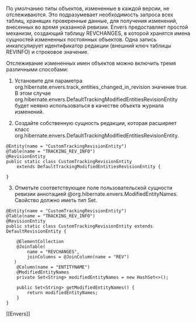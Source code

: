 По умолчанию типы объектов, измененные в каждой версии, не отслеживаются. Это подразумевает необходимость запроса всех таблиц, хранящих проверенные данные, для получения изменений, внесенных во время указанной ревизии. Envers предоставляет простой механизм, создающий таблицу REVCHANGES, в которой хранятся имена сущностей измененных постоянных объектов. Одна запись инкапсулирует идентификатор редакции (внешний ключ таблицы REVINFO) и строковое значение.

Отслеживание измененных имен объектов можно включить тремя различными способами:  
  
1. Установите для параметра org.hibernate.envers.track_entities_changed_in_revision значение true. В этом случае org.hibernate.envers.DefaultTrackingModifiedEntitiesRevisionEntity будет неявно использоваться в качестве объекта журнала изменений.  
  
2. Создайте собственную сущность редакции, которая расширяет класс org.hibernate.envers.DefaultTrackingModifiedEntitiesRevisionEntity.

```
@Entity(name = "CustomTrackingRevisionEntity")
@Table(name = "TRACKING_REV_INFO")
@RevisionEntity
public static class CustomTrackingRevisionEntity
	extends DefaultTrackingModifiedEntitiesRevisionEntity {

}
```

3. Отметьте соответствующее поле пользовательской сущности ревизии аннотацией @org.hibernate.envers.ModifiedEntityNames. Свойство должно иметь тип Set<String>.

```
@Entity(name = "CustomTrackingRevisionEntity")
@Table(name = "TRACKING_REV_INFO")
@RevisionEntity
public static class CustomTrackingRevisionEntity extends DefaultRevisionEntity {

    @ElementCollection
    @JoinTable(
        name = "REVCHANGES",
        joinColumns = @JoinColumn(name = "REV")
   )
    @Column(name = "ENTITYNAME")
    @ModifiedEntityNames
    private Set<String> modifiedEntityNames = new HashSet<>();

    public Set<String> getModifiedEntityNames() {
        return modifiedEntityNames;
    }
}
```

[[Envers]]